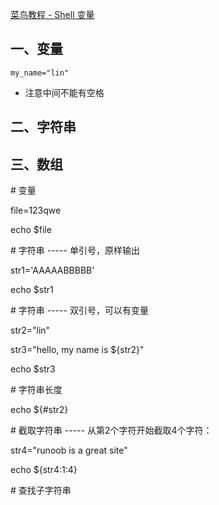 [菜鸟教程 - Shell 变量](https://www.runoob.com/linux/linux-shell-variable.html)



## 一、变量

```
my_name="lin"
```

* 注意中间不能有空格



## 二、字符串





## 三、数组





\# 变量

file=123qwe

echo $file



\# 字符串 ----- 单引号，原样输出

str1='AAAAABBBBB'

echo $str1



\# 字符串 ----- 双引号，可以有变量

str2="lin"

str3="hello, my name is ${str2}"

echo $str3



\# 字符串长度

echo ${#str2}



\# 截取字符串 ----- 从第2个字符开始截取4个字符：

str4="runoob is a great site"

echo ${str4:1:4}



\# 查找子字符串